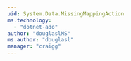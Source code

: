 ```yaml
---
uid: System.Data.MissingMappingAction
ms.technology: 
  - "dotnet-ado"
author: "douglaslMS"
ms.author: "douglasl"
manager: "craigg"
---
```

